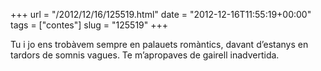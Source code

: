 +++
url = "/2012/12/16/125519.html"
date = "2012-12-16T11:55:19+00:00"
tags = ["contes"]
slug = "125519"
+++

Tu i jo ens trobàvem sempre en palauets romàntics, davant d’estanys en tardors de somnis vagues. Te m’apropaves de gairell inadvertida.
